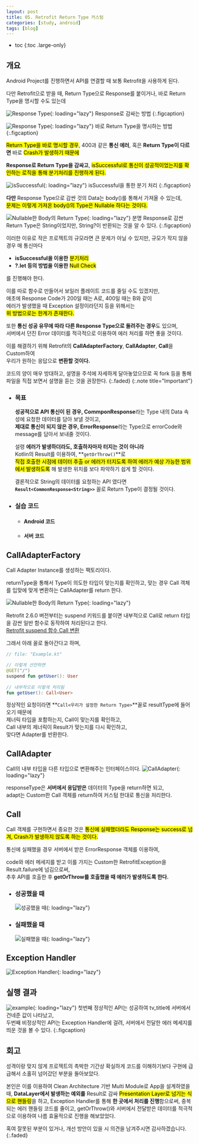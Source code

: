 ```yaml
---
layout: post
title: 05. Retrofit Return Type 커스텀
categories: [study, android]
tags: [blog]
---
```


- toc
{:toc .large-only}

## 개요

Android Project를 진행하면서 API를 연결할 때 보통 Retrofit을 사용하게 된다.

다만 Retrofit으로 받을 때, Return Type으로 Response를 붙이거나, 바로 Return Type을 명시할 수도 있는데

![Response Type](/assets/img/study/android/Retrofit%20Return%20Type%20커스텀/Response%20Return%20Type%20API.png){: loading="lazy"}
Response로 감싸는 방법
{:.figcaption}

![Response Type](/assets/img/study/android/Retrofit%20Return%20Type%20커스텀/Vanilla%20Return%20Type%20API.png){: loading="lazy"}
바로 Return Type을 명시하는 방법
{:.figcaption}

<mark>Return Type을 바로 명시할 경우</mark>, 400과 같은 **통신 에러**, 혹은 **Return Type이 다르면** 바로 <mark>Crash가 발생하기 때문에</mark>

**Response로 Return Type을 감싸고**, <mark>isSuccessful로 통신이 성공적이었는지를 확인하는 로직을 통해 분기처리를 진행하게 된다.</mark>

![isSuccessful](/assets/img/study/android/Retrofit%20Return%20Type%20커스텀/isSuccessful%20사용%20예시.png){: loading="lazy"}
isSuccessful을 통한 분기 처리
{:.figcaption}

**다만** Response Type으로 감싼 것의 Data는 body()를 통해서 가져올 수 있는데,     
<mark>문제는 이렇게 가져온 body()의 Type은 Nullable 하다는 것이다.</mark>

![Nullable한 Body의 Return Type](/assets/img/study/android/Retrofit%20Return%20Type%20커스텀/nullable한%20body.png){: loading="lazy"}
분명 Response로 감싼 Return Type은 String이었지만, String?이 반환되는 것을 알 수 있다.
{:.figcaption}

이러한 이유로 작은 프로젝트의 규모라면 큰 문제가 아닐 수 있지만, 규모가 작지 않을 경우 매 통신마다

+ **isSuccessful을 이용한** <mark>분기처리</mark>
+ **?.let 등의 방법을 이용한** <mark>Null Check</mark>

를 진행해야 한다.

이를 따로 함수로 만들어서 보일러 플레이트 코드를 줄일 수도 있겠지만,     
애초에 Response Code가 200일 때는 A로, 400일 때는 B와 같이     
에러가 발생했을 때 Exception 설정이라던지 등을 위해서는     
<mark>위 방법으로는 한계가 존재한다.</mark>

또한 **통신 성공 유무에 따라 다른 Response Type으로 돌려주는 경우**도 있으며,      
서버에서 던진 Error 데이터를 적극적으로 이용하여 에러 처리를 하면 좋을 것이다.

이를 해결하기 위해 Retrofit의 **CallAdapterFactory**, **CallAdapter**, **Call**을 Custom하여     
우리가 원하는 응답으로 **변환할 것이다.**

코드의 양이 매우 방대하고, 설명을 주석에 자세하게 달아놓았으므로 꼭 fork 등을 통해 파일을 직접 보면서 설명을 듣는 것을 권장한다.
{:.faded}
{:.note title="Important"} 

+ ### 목표
    **성공적으로 API 통신이 된 경우, CommponResponse**라는 Type 내의 Data 속성에 요청한 데이터를 담아 보낼 것이고,     
    **제대로 통신이 되지 않은 경우, ErrorResponse**라는 Type으로 errorCode와 message를 담아서 보내줄 것이다.

    설령 **에러가 발생하더라도, 호출하자마자 터지는 것이 아니라**     
    Kotlin의 Result를 이용하여, **`getOrThrow()`**로      
    <mark>직접 호출한 시점에 데이터 추출 or 에러가 터지도록 하여 에러가 예상 가능한 범위에서 발생하도록</mark> 해 발생한 위치를 보다 파악하기 쉽게 할 것이다.

    결론적으로 String의 데이터를 요청하는 API 였다면 **`Result<CommonResponse<String>>`** 꼴로 Return Type이 결정될 것이다.


+ ### 실습 코드
  + #### Android 코드
    <a href="https://github.com/HangeulMansae?tab=repositories" title="GitHub" class="no-mark-external" target="_blank" style="width: 3rem; height: 4rem; font-size: 1.4rem; line-height: 3rem; border-bottom-width: 2px;
        border-bottom-style: solid; text-decoration: none; padding: 0 0 .5rem 0;"> 
        <span class="icon-github"></span>
    </a>

  + #### 서버 코드
    <a href="https://github.com/HangeulMansae/RetrofitCallCustomAPIServer" title="GitHub" class="no-mark-external" target="_blank" style="width: 3rem; height: 4rem; font-size: 1.4rem; line-height: 3rem; border-bottom-width: 2px;
        border-bottom-style: solid; text-decoration: none; padding: 0 0 .5rem 0;"> 
        <span class="icon-github"></span>
    </a>


## CallAdapterFactory
Call Adapter Instance를 생성하는 팩토리이다.

returnType을 통해서 Type이 의도한 타입이 맞는지를 확인하고, 맞는 경우 Call 객체를 입맞에 맞게 변환하는 CallAdapter를 return 한다.

![Nullable한 Body의 Return Type](/assets/img/study/android/Retrofit%20Return%20Type%20커스텀/CallAdapterFactory형식.PNG){: loading="lazy"}

Retrofit 2.6.0 버전부터는 suspend 키워드를 붙이면 내부적으로 Call로 return 타입을 감싼 일반 함수로 동작하여 처리된다고 한다.     
[Retrofit suspend 함수 Call 변환](https://proandroiddev.com/suspend-what-youre-doing-retrofit-has-now-coroutines-support-c65bd09ba067)

그래서 아래 꼴로 돌아간다고 하며,

~~~kotlin
// file: "Example.kt"

// 이렇게 선언하면
@GET("/")
suspend fun getUser(): User
         
// 내부적으로 이렇게 처리됨
fun getUser(): Call<User>
~~~

정상적인 요청이라면 **`Call<우리가 설정한 Return Type>`**꼴로 resultType에 들어오기 때문에     
제너릭 타입을 포함하는지, Call이 맞는지를 확인하고,     
Call 내부의 제너릭이 Result가 맞는지를 다시 확인하고,     
맞다면 Adapter를 반환한다.

## CallAdapter
Call의 내부 타입을 다른 타입으로 변환해주는 인터페이스이다.
![CallAdapter](/assets/img/study/android/Retrofit%20Return%20Type%20커스텀/CallAdapter.PNG){: loading="lazy"}

responseType은 **서버에서 응답받은** 데이터의 Type을 return하면 되고,      
adapt는 Custom한 Call 객체를 return하여 커스텀 한대로 통신을 처리한다.

## Call
Call 객체를 구현하면서 중요한 것은 <mark>통신에 실패했더라도 Response는 success로 넘겨, Crash가 발생하지 않도록 하는 것이다.</mark>

통신에 실패했을 경우 서버에서 받은 ErrorResponse 객체를 이용하여,

code와 에러 메세지를 받고 이를 가지는 Custom한 RetrofitException을 Result.failure에 넘김으로써,     
추후 API를 호출한 후 **getOrThrow를 호출했을 때 에러가 발생하도록 한다.**

+ ### 성공했을 때
    ![성공했을 때](/assets/img/study/android/Retrofit%20Return%20Type%20커스텀/Call_Success.PNG.jpg){: loading="lazy"}
+ ### 실패했을 때
    ![실패했을 때](/assets/img/study/android/Retrofit%20Return%20Type%20커스텀/Call_Fail.PNG.jpg){: loading="lazy"}

## Exception Handler
![Exception Handler](/assets/img/study/android/Retrofit%20Return%20Type%20커스텀/ExceptionHandler.jpg){: loading="lazy"}

## 실행 결과
![example](/assets/img/study/android/Retrofit%20Return%20Type%20커스텀/example.png){: loading="lazy"}
첫번째 정상적인 API는 성공하여 tv_title에 서버에서 건네준 값이 나타났고,     
두번째 비정상적인 API는 Exception Handler에 걸려, 서버에서 전달한 에러 메세지를 띄운 것을 볼 수 있다.
{:.figcaption}

## 회고
성격이랑 맞지 않게 프로젝트의 촉박한 기간상 확실하게 코드를 이해하기보다 구현에 급급해서 소홀히 넘어갔던 부분을 돌아보았다.

본인은 이를 이용하여 Clean Architecture 기반 Multi Module로 App을 설계하였을 때, 
**DataLayer에서 발생하는 예외를** Result로 감싸 <mark>Presentation Layer로 넘기는 식으로 핸들링</mark>을 하고,
Exception Handler를 통해 **한 곳에서 처리를 진행**함으로써, 중복되는 에러 핸들링 코드를 줄이고,
getOrThrow()와 서버에서 전달받은 데이터를 적극적으로 이용하여 나름 효율적으로 진행을 해보았었다.


혹여 잘못된 부분이 있거나, 개선 방안이 있을 시 의견을 남겨주시면 감사하겠습니다.
{:.faded}
